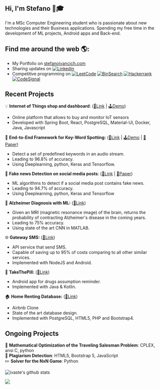 ## Hi, I'm Stefano 👋🎓‍

I'm a MSc Computer Engineering student who is passionate about new technologies and their Business applications. Spending my free time in the development of ML projects, Android apps and Back-end.

## Find me around the web 🌎:
 - My Portfolio on <a href="https://www.stefanoivancich.com">stefanoivancich.com</a>
 - Sharing updates on [![Linkedin](https://img.shields.io/badge/-LinkedIn-blue?style=flat&logo=Linkedin&logoColor=white)](https://www.linkedin.com/in/stefano-ivancich/)
 - Competitive programming on [![LeetCode](https://img.shields.io/badge/-LeetCode-ff8c00?style=flat&labelColor=ff8c00&logo=LeetCode&logoColor=white)](https://leetcode.com/steiva/) [![BinSearch](https://img.shields.io/badge/-BinarySearch-lightgrey)](https://binarysearch.com/@/ciccio) [![Hackerrank](https://img.shields.io/badge/-hackerrank-7cfc00?style=flat&labelColor=7cfc00&logo=hackerrank&logoColor=white)](https://www.hackerrank.com/ivancich_stefano) [![CodeSignal](https://img.shields.io/badge/-CodeSignal-blue)](https://app.codesignal.com/profile/stefano_i2)
 
 
 
## Recent Projects
 💡 **Internet of Things shop and dashboard**: ([🔗Link](https://github.com/lucamoroz/iot-dashboard) | [🕹️Demo]())
  - Online platform that allows to buy and monitor IoT sensors
  - Developed with Spring Boot, React, PostgreSQL, Material-UI, Docker, Java, Javascript 

 🎤 **End-to-End Framework for Key-Word Spotting:** ([🔗Link](https://github.com/ivaste/KeyWordSpotting) | [🕹️Demo](https://colab.research.google.com/drive/15v66rkuL2hF0Ecg7gcD7RMVutVQCc0Nr) | [📄Paper](https://github.com/ivaste/KeyWordSpotting/blob/master/Paper/Key%20Word%20Spotting.pdf))
  - Detect a set of predefined keywords in an audio stream.
  - Leading to 96.8% of accuracy.
  - Using Deeplearning, python, Keras and Tensorflow.

 📰 **Fake news Detection on social media posts**: ([🔗Link](https://github.com/ivaste/FakenewsDetection) | [📄Paper](https://github.com/ivaste/FakenewsDetection/raw/main/Paper/AI%20for%20Fake%20News%20Detection%20in%20Social%20Networks.pdf))
  - ML algorithms to detect if a social media post contains fake news.
  - Leading to 94.7% of accuracy.
  - Using Deeplearning, python, Keras and Tensorflow

 🧠 **Alzheimer Diagnosis with ML:** ([🔗Link](https://github.com/ivaste/AlzheimerPrediction))
  - Given an MRI (magnetic resonance image) of the brain, returns the probability of contracting Alzheimer's disease in the coming years.
  - Leading to 75% accuracy.
  - Using state of the art CNN in MATLAB.
 
 🌐 **Gateway SMS:** ([🔗Link](https://github.com/ivaste/GatewaySMS))
  - API service that send SMS.
  - Capable of saving up to 95% of costs comparing to all other similar services.
  - Implemented with NodeJS and Android.
 
 💊 **TakeThePill:** ([🔗Link](https://github.com/ivaste/Take-the-Pill))
  - Android app for drugs assumption reminder.
  - Implemented with Java & Kotlin.
 
 🏠 **Home Renting Database:** ([🔗Link](https://stefanoivancich.com/?p=1160))
  - Airbnb Clone
  - State of the art database design.
  - Implemented with PostgreSQL, HTML5, PHP and Bootstrap4.
  

## Ongoing Projects   
 📐 **Mathematical Optimization of the Traveling Salesman Problem**: CPLEX, ansi C, python  
 📜 **Plagiarism Detection**: HTML5, Bootstrap 5, JavaScript  
 ✏️ **Solver for the NxN Game**: Python

 
![ivaste's github stats](https://github-readme-stats.vercel.app/api?username=ivaste&show_icons=true]&hide=["contribs","prs"])
 
![](https://komarev.com/ghpvc/?username=ivaste)

<!--
![Profile visits](https://badges.pufler.dev/visits/ivaste/ivaste?label=Profile%20visits&style=flat-square)


https://zzetao.github.io/awesome-github-profile/

**ivaste/ivaste** is a ✨ _special_ ✨ repository because its `README.md` (this file) appears on your GitHub profile.

Here are some ideas to get you started:

- 🔭 I’m currently working on ...
- 🌱 I’m currently learning ...
- 👯 I’m looking to collaborate on ...
- 🤔 I’m looking for help with ...
- 💬 Ask me about ...
- 📫 How to reach me: ...
- 😄 Pronouns: ...
- ⚡ Fun fact: ...

https://medium.com/swlh/create-awesome-git-readme-profile-84efa0bcda3b
-->

